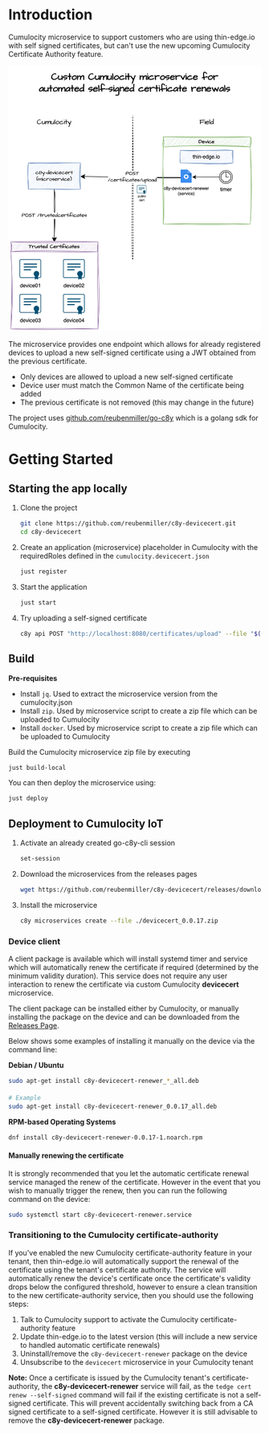 # Introduction

Cumulocity microservice to support customers who are using thin-edge.io with self signed certificates, but can't
use the new upcoming Cumulocity Certificate Authority feature.

![architecture](./docs/architecture.drawio.png)

The microservice provides one endpoint which allows for already registered devices to upload a new self-signed certificate
using a JWT obtained from the previous certificate.

* Only devices are allowed to upload a new self-signed certificate
* Device user must match the Common Name of the certificate being added
* The previous certificate is not removed (this may change in the future)

The project uses [github.com/reubenmiller/go-c8y](github.com/reubenmiller/go-c8y) which is a golang sdk for Cumulocity.

# Getting Started

## Starting the app locally

1. Clone the project

    ```sh
    git clone https://github.com/reubenmiller/c8y-devicecert.git
    cd c8y-devicecert
    ```

1. Create an application (microservice) placeholder in Cumulocity with the requiredRoles defined in the `cumulocity.devicecert.json`

    ```sh
    just register
    ```

1. Start the application

    ```sh
    just start
    ```

1. Try uploading a self-signed certificate

    ```sh
    c8y api POST "http://localhost:8080/certificates/upload" --file "$(tedge config get device.cert_path)" --force
    ```

## Build

**Pre-requisites**

* Install `jq`. Used to extract the microservice version from the cumulocity.json
* Install `zip`. Used by microservice script to create a zip file which can be uploaded to Cumulocity
* Install `docker`. Used by microservice script to create a zip file which can be uploaded to Cumulocity

Build the Cumulocity microservice zip file by executing

```sh
just build-local
```

You can then deploy the microservice using:

```sh
just deploy
```

## Deployment to Cumulocity IoT

1. Activate an already created go-c8y-cli session

    ```sh
    set-session
    ```

1. Download the microservices from the releases pages

    ```sh
    wget https://github.com/reubenmiller/c8y-devicecert/releases/download/0.0.17/devicecert_0.0.17.zip
    ```

1. Install the microservice

    ```sh
    c8y microservices create --file ./devicecert_0.0.17.zip
    ```

### Device client

A client package is available which will install systemd timer and service which will automatically renew the certificate if required (determined by the minimum validity duration). This service does not require any user interaction to renew the certificate via custom Cumulocity **devicecert** microservice.

The client package can be installed either by Cumulocity, or manually installing the package on the device and can be downloaded from the [Releases Page](https://github.com/reubenmiller/c8y-devicecert/releases).

Below shows some examples of installing it manually on the device via the command line:

**Debian / Ubuntu**

```sh
sudo apt-get install c8y-devicecert-renewer_*_all.deb

# Example
sudo apt-get install c8y-devicecert-renewer_0.0.17_all.deb
```

**RPM-based Operating Systems**

```sh
dnf install c8y-devicecert-renewer-0.0.17-1.noarch.rpm
```

#### Manually renewing the certificate

It is strongly recommended that you let the automatic certificate renewal service managed the renew of the certificate. However in the event
that you wish to manually trigger the renew, then you can run the following command on the device:

```sh
sudo systemctl start c8y-devicecert-renewer.service
```

### Transitioning to the Cumulocity certificate-authority

If you've enabled the new Cumulocity certificate-authority feature in your tenant, then thin-edge.io will automatically support the renewal of the certificate using the tenant's certificate authority. The service will automatically renew the device's certificate once the certificate's validity drops below the configured threshold, however to ensure a clean transition to the new certificate-authority service, then you should use the following steps:

1. Talk to Cumulocity support to activate the Cumulocity certificate-authority feature
1. Update thin-edge.io to the latest version (this will include a new service to handled automatic certificate renewals)
1. Uninstall/remove the `c8y-devicecert-renewer` package on the device
1. Unsubscribe to the `devicecert` microservice in your Cumulocity tenant

**Note:** Once a certificate is issued by the Cumulocity tenant's certificate-authority, the **c8y-devicecert-renewer** service will fail, as the `tedge cert renew --self-signed` command will fail if the existing certificate is not a self-signed certificate. This will prevent accidentally switching back from a CA signed certificate to a self-signed certificate. However it is still advisable to remove the **c8y-devicecert-renewer** package.
